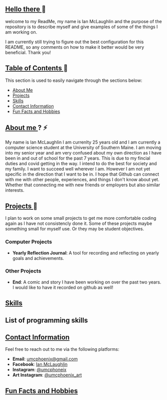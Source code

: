 ## <ins> Hello there </ins> 👋
welcome to my ReadMe,
my name is Ian McLaughlin and the purpose of the repository is to describe myself and give examples of some of the things I am working on.

I am currently still trying to figure out the best configuration for this README, 
so any comments on how to make it better would be very beneficial. Thank you!

## <ins> Table of Contents </ins> 💬
This section is used to easily navigate through the sections below:
- [About Me](#about-me)
- [Projects](#projects)
- [Skills](#skills)
- [Contact Information](#contact-information)
- [Fun Facts and Hobbies](#fun-facts-and-hobbies)

## <ins> About me </ins>? ⚡
My name is Ian McLaughlin I am currenlty 25 years old and I am currently a computer science student at the 
University of Southern Maine. I am moving into my senior year and am very confused about
my own direction as I have been in and out of school for the past 7 years. This is due to my fincial duties and covid getting in the way. 
I intend to do the best for society and my family. I want to succeed
well wherever I am. However I am not yet specific in the direction that I want to be in.
I hope that Github can connect with me with other people, experiences, and things I don't know
about yet. Whether that connecting me with new friends or employers but also similar interests. 


## <ins> Projects </ins>🌱
I plan to work on some small projects to get me more comfortable coding again as I have not consistencly done it. 
Some of these projects maybe something small for myself use. Or they may be student objectives. 

### Computer Projects
- **Yearly Reflection Journal**: A tool for recording and reflecting on yearly goals and achievements.

### Other Projects
- **End**: A comic and story I have been working on over the past two years. I would like to have it recorded on github as well!

## <ins> Skills </ins>
List of programming skills
- 

## <ins> Contact Information </ins>
Feel free to reach out to me via the following platforms:
- **Email**: [umcphoenix@gmail.com](mailto:umcphoenix@gmail.com)
- **Facebook**: [Ian McLaughlin](https://www.facebook.com/ian.mclaughlin)
- **Instagram**: [@umcphoneix](https://www.instagram.com/umcphoneix)
- **Art Instagram**: [@umcphoenix_art](https://www.instagram.com/umcphoenix_art)
  
## <ins> Fun Facts and Hobbies </ins>

<!--
**UMCPhoenix/UMCPhoenix** is a ✨ _special_ ✨ repository because its `README.md` (this file) appears on your GitHub profile.

Here are some ideas to get you started:

- 🔭 I’m currently working on ...
- 🌱 I’m currently learning ...
- 👯 I’m looking to collaborate on ...
- 🤔 I’m looking for help with ...
- 💬 Ask me about ...
- 📫 How to reach me: ...
- 😄 Pronouns: ...
- ⚡ Fun fact: ...
-->
